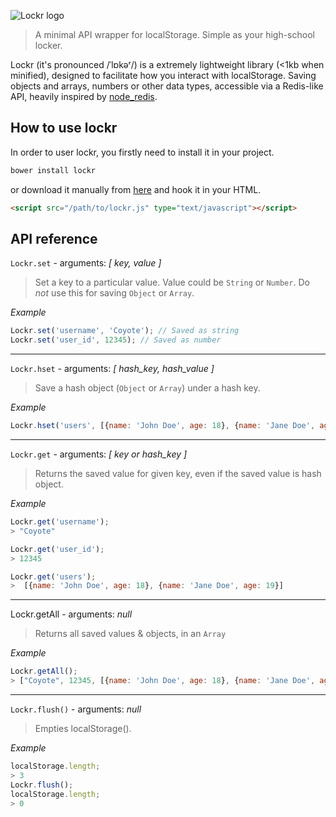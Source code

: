 ![Lockr logo](http://i.imgur.com/m5kPjkB.png)

> A minimal API wrapper for localStorage. Simple as your high-school locker.

Lockr (it's pronounced /ˈlɒkəʳ/) is a extremely lightweight library (<1kb when minified), designed to facilitate how you interact with localStorage. Saving objects and arrays, numbers or other data types, accessible via a Redis-like API, heavily inspired by [node_redis](https://github.com/mranney/node_redis/).

## How to use lockr

In order to user lockr, you firstly need to install it in your project.

```js
bower install lockr
```

or download it manually from [here](https://raw2.github.com/tsironis/lockr/master/lockr.js) and hook it in your HTML.

```html
<script src="/path/to/lockr.js" type="text/javascript"></script>
```

## API reference

```Lockr.set``` - arguments: *[ key, value ]*

> Set a key to a particular value. Value could be ```String``` or ```Number```. Do *not* use this for saving ```Object``` or ```Array```.

*Example*

```js
Lockr.set('username', 'Coyote'); // Saved as string
Lockr.set('user_id', 12345); // Saved as number
```

---

```Lockr.hset``` - arguments: *[ hash_key, hash_value ]*

> Save a hash object (```Object``` or ```Array```) under a hash key.

*Example*

```js
Lockr.hset('users', [{name: 'John Doe', age: 18}, {name: 'Jane Doe', age: 19}]);
```

---

```Lockr.get``` - arguments: *[ key or hash_key ]*

> Returns the saved value for given key, even if the saved value is hash object.

*Example*
```js
Lockr.get('username');
> "Coyote"

Lockr.get('user_id');
> 12345

Lockr.get('users');
>  [{name: 'John Doe', age: 18}, {name: 'Jane Doe', age: 19}]
```

---

Lockr.getAll - arguments: *null*

> Returns all saved values & objects, in an ```Array```

*Example*

```js
Lockr.getAll();
> ["Coyote", 12345, [{name: 'John Doe', age: 18}, {name: 'Jane Doe', age: 19}]]
```

---

```Lockr.flush()``` - arguments: *null*

> Empties localStorage().

*Example*

```js
localStorage.length;
> 3
Lockr.flush();
localStorage.length;
> 0
```
